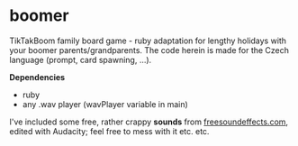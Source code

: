 # boomer
TikTakBoom family board game - ruby adaptation for lengthy holidays with your boomer parents/grandparents.
The code herein is made for the Czech language (prompt, card spawning, ...). 

**Dependencies**
  - ruby
  - any .wav player (wavPlayer variable in main)

I've included some free, rather crappy **sounds** from [freesoundeffects.com](https://www.freesoundeffects.com/), edited with Audacity; feel free to mess with it etc. etc.
